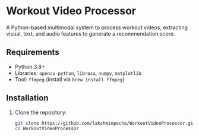 # Workout Video Processor

A Python-based multimodal system to process workout videos, extracting visual, text, and audio features to generate a recommendation score.

## Requirements
- Python 3.8+
- Libraries: `opencv-python`, `librosa`, `numpy`, `matplotlib`
- Tool: `ffmpeg` (install via `brew install ffmpeg`)

## Installation
1. Clone the repository:
   ```bash
   git clone https://github.com/lakshminpacha/WorkoutVideoProcessor.git
   cd WorkoutVideoProcessor
